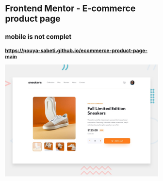 # Frontend Mentor - E-commerce product page

## mobile is  not complet

### https://pouya-sabeti.github.io/ecommerce-product-page-main
![Design preview for the E-commerce product page coding challenge](./design/desktop-preview.jpg)


